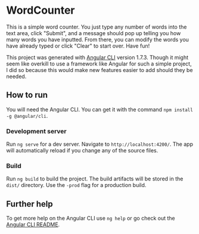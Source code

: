 # WordCounter

This is a simple word counter. You just type any number of words into the text area, click "Submit", and a message should pop up telling you how many words you have inputted. From there, you can modify the words you have already typed or click "Clear" to start over. Have fun!

This project was generated with [Angular CLI](https://github.com/angular/angular-cli) version 1.7.3. Though it might seem like overkill to use a framework like Angular for such a simple project, I did so because this would make new features easier to add should they be needed.

## How to run

You will need the Angular CLI. You can get it with the command `npm install -g @angular/cli`.

### Development server

Run `ng serve` for a dev server. Navigate to `http://localhost:4200/`. The app will automatically reload if you change any of the source files.

### Build

Run `ng build` to build the project. The build artifacts will be stored in the `dist/` directory. Use the `-prod` flag for a production build.

## Further help

To get more help on the Angular CLI use `ng help` or go check out the [Angular CLI README](https://github.com/angular/angular-cli/blob/master/README.md).
